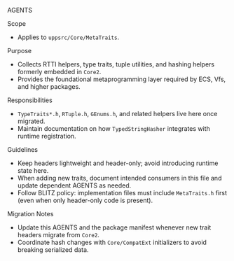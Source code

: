 AGENTS

Scope
- Applies to `uppsrc/Core/MetaTraits`.

Purpose
- Collects RTTI helpers, type traits, tuple utilities, and hashing helpers formerly embedded in `Core2`.
- Provides the foundational metaprogramming layer required by ECS, Vfs, and higher packages.

Responsibilities
- `TypeTraits*.h`, `RTuple.h`, `GEnums.h`, and related helpers live here once migrated.
- Maintain documentation on how `TypedStringHasher` integrates with runtime registration.

Guidelines
- Keep headers lightweight and header-only; avoid introducing runtime state here.
- When adding new traits, document intended consumers in this file and update dependent AGENTS as needed.
- Follow BLITZ policy: implementation files must include `MetaTraits.h` first (even when only header-only code is present).

Migration Notes
- Update this AGENTS and the package manifest whenever new trait headers migrate from `Core2`.
- Coordinate hash changes with `Core/CompatExt` initializers to avoid breaking serialized data.
